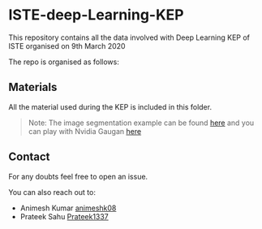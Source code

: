 # ISTE-deep-Learning-KEP
This repository contains all the data involved with Deep Learning KEP of ISTE organised on 9th March 2020

The repo is organised as follows:

## Materials
All the material used during the KEP is included in this folder.

> Note: The image segmentation example can be found [here](https://www.tensorflow.org/tutorials/images/segmentation)
and you can play with Nvidia Gaugan [here](http://nvidia-research-mingyuliu.com/gaugan)



## Contact
For any doubts feel free to open an issue.

You can also reach out to:

* Animesh Kumar [animeshk08](https://github.com/animeshk08)
* Prateek Sahu [Prateek1337](https://github.com/Prateek1337)
